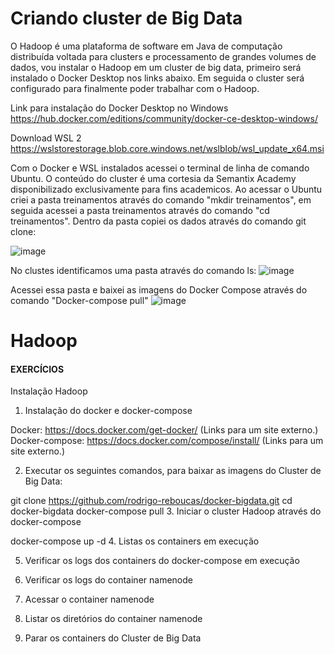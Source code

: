 # Criando cluster de Big Data 


O Hadoop é uma plataforma de software em Java de computação distribuída voltada para clusters e processamento de grandes volumes de dados, vou instalar o Hadoop em um cluster de big data, primeiro será instalado o Docker Desktop nos links abaixo. Em seguida o cluster será configurado para finalmente poder trabalhar com o Hadoop.

Link para instalação do Docker Desktop no Windows
https://hub.docker.com/editions/community/docker-ce-desktop-windows/ 

Download WSL 2
https://wslstorestorage.blob.core.windows.net/wslblob/wsl_update_x64.msi


Com o Docker e WSL instalados acessei o terminal de linha de comando Ubuntu. O conteúdo do cluster é uma cortesia da Semantix Academy disponibilizado exclusivamente para fins academicos. Ao acessar o Ubuntu criei a pasta treinamentos através do comando "mkdir treinamentos", em seguida acessei a pasta treinamentos através do comando "cd treinamentos". Dentro da pasta copiei os dados através do comando git clone:


![image](https://user-images.githubusercontent.com/78691172/177059150-89a32948-5cd3-415f-9cbd-c395a80412ed.png)


No clustes identificamos uma pasta através do comando ls:
![image](https://user-images.githubusercontent.com/78691172/177059319-ec94a8c4-bed8-41a6-bfc0-d0a3555b8a34.png)



Acessei essa pasta e baixei as imagens do Docker Compose através do comando "Docker-compose pull"
![image](https://user-images.githubusercontent.com/78691172/177063624-7bd001cc-8c7f-4fa6-a0de-ee3546a6e89b.png)



# Hadoop


#### EXERCÍCIOS


Instalação Hadoop

1. Instalação do docker e docker-compose

Docker: https://docs.docker.com/get-docker/ (Links para um site externo.)
Docker-compose: https://docs.docker.com/compose/install/ (Links para um site externo.)

2. Executar os seguintes comandos, para baixar as imagens do Cluster de Big Data:

git clone https://github.com/rodrigo-reboucas/docker-bigdata.git 
cd docker-bigdata
docker-compose pull
3. Iniciar o cluster Hadoop através do docker-compose

docker-compose up -d
4. Listas os containers em execução

5. Verificar os logs dos containers do docker-compose em execução

6. Verificar os logs do container namenode

7.  Acessar o container namenode

8. Listar  os diretórios do container namenode

9. Parar os containers do Cluster de Big Data
